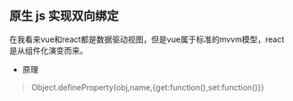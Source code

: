 ## 原生 js 实现双向绑定

在我看来vue和react都是数据驱动视图，但是vue属于标准的mvvm模型，react是从组件化演变而来。

* 原理

> Object.defineProperty(obj,name,{get:function(),set:function()})
